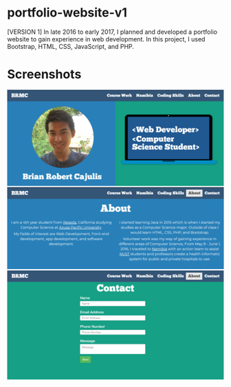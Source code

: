# portfolio-website-v1
[VERSION 1]  In late 2016 to early 2017, I planned and developed a portfolio website to gain experience in web development.  In this project, I used Bootstrap, HTML, CSS, JavaScript, and PHP. 

# Screenshots
![Alt text](screenshots/Screenshot_1.PNG?raw=true "Screenshot 1")
![Alt text](screenshots/Screenshot_2.PNG?raw=true "Screenshot 2")
![Alt text](screenshots/Screenshot_3.PNG?raw=true "Screenshot 3")
